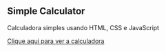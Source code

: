 ## Simple Calculator
 Calculadora simples usando HTML, CSS e JavaScript
 
 [Clique aqui para ver a calculadora](https://mateusesm.github.io/simple-calculator/)
